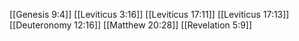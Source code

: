 [[Genesis 9:4]]
[[Leviticus 3:16]]
[[Leviticus 17:11]]
[[Leviticus 17:13]]
[[Deuteronomy 12:16]]
[[Matthew 20:28]]
[[Revelation 5:9]]
